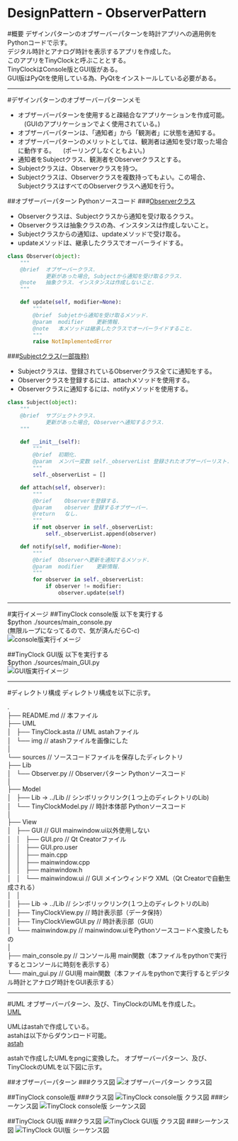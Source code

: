 DesignPattern - ObserverPattern
====================
#概要
デザインパターンのオブザーバーパターンを時計アプリへの適用例をPythonコードで示す。  
デジタル時計とアナログ時計を表示するアプリを作成した。  
このアプリをTinyClockと呼ぶこととする。  
TinyClockはConsole版とGUI版がある。  
GUI版はPyQtを使用している為、PyQtをインストールしている必要がある。  

-------------------------------------------------

#デザインパターンのオブザーバーパターンメモ

* オブザーバーパターンを使用すると疎結合なアプリケーションを作成可能。 
　(GUIのアプリケーションでよく使用されている。)
* オブザーバーパターンは、「通知者」から「観測者」に状態を通知する。
* オブザーバーパターンのメリットとしては、観測者は通知を受け取った場合に動作する。
　(ポーリングしなくともよい。)
* 通知者をSubjectクラス、観測者をObserverクラスとする。
* Subjectクラスは、Observerクラスを持つ。
* Subjectクラスは、Observerクラスを複数持ってもよい。この場合、SubjectクラスはすべてのObserverクラスへ通知を行う。

##オブザーバーパターン Pythonソースコード
###[Observerクラス](./sources/Lib/Observer.py)
* Observerクラスは、Subjectクラスから通知を受け取るクラス。
* Observerクラスは抽象クラスの為、インスタンスは作成しないこと。
* Subjectクラスからの通知は、updateメソッドで受け取る。
* updateメソッドは、継承したクラスでオーバーライドする。
```Python
class Observer(object):
    """
    @brief  オブザーバークラス.
            更新があった場合, Subjectから通知を受け取るクラス.
    @note   抽象クラス. インスタンスは作成しないこと.    
    """

    def update(self, modifier=None):
        """
        @brief  Subjetから通知を受け取るメソッド.
        @param  modifier    更新情報.
        @note   本メソッドは継承したクラスでオーバーライドすること.
        """
        raise NotImplementedError
```

###[Subjectクラス(一部抜粋)](./sources/Lib/Observer.py)

* Subjectクラスは、登録されているObserverクラス全てに通知をする。
* Observerクラスを登録するには、attachメソッドを使用する。
* Observerクラスに通知するには、notifyメソッドを使用する。

```Python
class Subject(object):
    """
    @brief  サブジェクトクラス.
            更新があった場合, Observerへ通知するクラス.
    """

    def __init__(self):
        """
        @brief  初期化.
        @param  メンバー変数 self._observerList 登録されたオブザーバーリスト.   
        """
        self._observerList = []

    def attach(self, observer):
        """
        @brief    Observerを登録する.
        @param    observer 登録するオブザーバー.
        @return   なし.
        """
        if not observer in self._observerList:
            self._observerList.append(observer)

    def notify(self, modifier=None):
        """
        @brief  Observerへ更新を通知するメソッド.
        @param  modifier    更新情報.
        """
        for observer in self._observerList:
            if observer != modifier:
                observer.update(self)

```

-------------------------------------------------

#実行イメージ
##TinyClock console版
以下を実行する  
$python ./sources/main_console.py  
(無限ループになってるので、気が済んだらC-c)   
![console版実行イメージ](./run_image/console.png)

##TinyClock GUI版
以下を実行する  
$python ./sources/main_GUI.py  
![GUI版実行イメージ](./run_image/GUI.png)

-------------------------------------------------

#ディレクトリ構成
ディレクトリ構成を以下に示す。

.  
├── README.md					// 本ファイル  
├── UML  
│   ├── TinyClock.asta			// UML astahファイル  
│   └── img						// atashファイルを画像にした  
│  
└── sources						// ソースコードファイルを保存したディレクトリ  
    ├── Lib  
    │   └──  Observer.py		// Observerパターン Pythonソースコード  
    │  
    ├── Model  
    │   ├── Lib -> ../Lib		// シンボリックリンク(１つ上のディレクトリのLib)  
    │   └── TinyClockModel.py	// 時計本体部 Pythonソースコード  
    │  
    ├── View  
    │   ├── GUI					// GUI mainwindow.ui以外使用しない  
    │   │   ├── GUI.pro			// Qt Creatorファイル  
    │   │   ├── GUI.pro.user  
    │   │   ├── main.cpp  
    │   │   ├── mainwindow.cpp  
    │   │   ├── mainwindow.h  
    │   │   └── mainwindow.ui	// GUI メインウィンドウ XML（Qt Creatorで自動生成される）      
    │   │  
    │   ├── Lib -> ../Lib		// シンボリックリンク(１つ上のディレクトリのLib)  
    │   ├── TinyClockView.py	// 時計表示部（データ保持）  
    │   ├── TinyClockViewGUI.py	// 時計表示部（GUI）  
    │   └── mainwindow.py		// mainwindow.uiをPythonソースコードへ変換したもの  
    │  
    ├── main_console.py			// コンソール用 main関数（本ファイルをpythonで実行するとコンソールに時刻を表示する）  
    └── main_gui.py				// GUI用 main関数（本ファイルをpythonで実行するとデジタル時計とアナログ時計をGUI表示する）  



-------------------------------------------------


#UML
オブザーバーパターン、及び、TinyClockのUMLを作成した。  
[UML](./UML/TinyClock.asta)

UMLはastahで作成している。  
astahは以下からダウンロード可能。  
[astah](http://astah.change-vision.com/ja/)  

astahで作成したUMLをpngに変換した。
オブザーバーパターン、及び、TinyClockのUMLを以下図に示す。  

##オブザーバーパターン
###クラス図
![オブザーバーパターン クラス図](./UML/img/00_ObserverPattern_クラス図.png)

##TinyClock console版
###クラス図
![TinyClock console版 クラス図](./UML/img/10_TinyClock_console_クラス図.png)
###シーケンス図
![TinyClock console版 シーケンス図](./UML/img/11_TinyClock_console_シーケンス図.png)

##TinyClock GUI版
###クラス図
![TinyClock GUI版 クラス図](./UML/img/20_TinyClock_GUI_クラス図.png)
###シーケンス図
![TinyClock GUI版 シーケンス図](./UML/img/21_TinyClock_GUI_シーケンス図.png)

